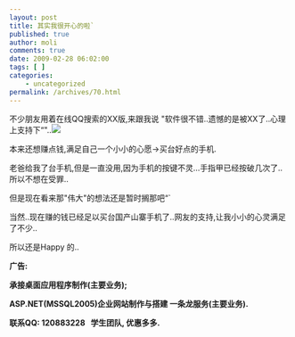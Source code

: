```yaml
---
layout: post
title: 其实我很开心的啦`
published: true
author: moli
comments: true
date: 2009-02-28 06:02:00
tags: [ ]
categories:
    - uncategorized
permalink: /archives/70.html
---
```

不少朋友用着在线QQ搜索的XX版,来跟我说 "软件很不错..遗憾的是被XX了..心理上支持下&#8220;"..![][1]

本来还想赚点钱,满足自己一个小小的心愿->买台好点的手机.

老爸给我了台手机,但是一直没用,因为手机的按键不灵&#8230;手指甲已经按破几次了..所以不想在受罪..

但是现在看来那"伟大"的想法还是暂时搁那吧&#8220;\`

当然..现在赚的钱已经足以买台国产山寨手机了..网友的支持,让我小小的心灵满足了不少..

所以还是Happy 的..

**广告:**

**承接桌面应用程序制作(主要业务);**

**ASP.NET(MSSQL2005)企业网站制作与搭建 一条龙服务(主要业务).**

**联系QQ: 120883228&nbsp;&nbsp; 学生团队, 优惠多多.**

 [1]: http://img.baidu.com/hi/jx/j_0013.gif